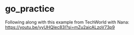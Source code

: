 # go_practice

Following along with this example from TechWorld with Nana: https://youtu.be/yyUHQIec83I?si=mZu2aicALzoV73p9